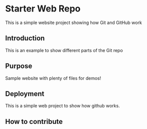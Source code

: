 # Starter Web Repo

This is a simple website project showing how Git and GitHub work

## Introduction
This is an example to show different parts of the Git repo

## Purpose

Sample website with plenty of files for demos!

## Deployment
This is a simple web project to show how github works.

## How to contribute